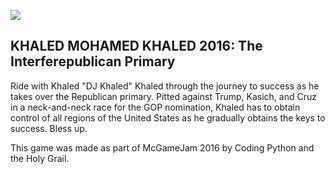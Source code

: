 ![](http://i.imgur.com/V5BVmxu.png)

KHALED MOHAMED KHALED 2016: The Interferepublican Primary
---------------------------------------------------------

Ride with Khaled "DJ Khaled" Khaled through the journey to success as he takes over the Republican primary. Pitted against Trump, Kasich, and Cruz in a neck-and-neck race for the GOP nomination, Khaled has to obtain control of all regions of the United States as he gradually obtains the keys to success. Bless up.


This game was made as part of McGameJam 2016 by Coding Python and the Holy Grail.